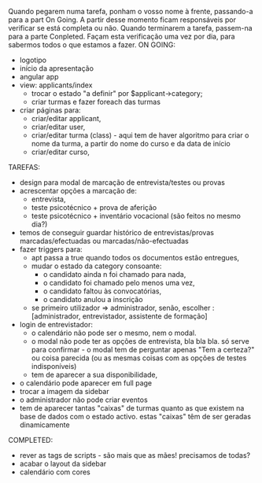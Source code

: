 Quando pegarem numa tarefa, ponham o vosso nome à frente, passando-a para a part On Going. A partir desse momento ficam responsáveis por verificar se está completa ou não. Quando terminarem a tarefa, passem-na para a parte Conpleted. Façam esta verificação uma vez por dia, para sabermos todos o que estamos a fazer.
ON GOING:
- logotipo
- início da apresentação
- angular app
- view: applicants/index 
	- trocar o estado "a definir" por $applicant->category;
	- criar turmas e fazer foreach das turmas 
- criar páginas para:
	- criar/editar applicant,
	- criar/editar user,
	- criar/editar turma (class) - aqui tem de haver algoritmo para criar o nome da turma, a partir do nome do curso e da data de início
	- criar/editar curso,

TAREFAS:

- design para modal de marcação de entrevista/testes ou provas
- acrescentar opções a marcação de:
	- entrevista,
	- teste psicotécnico + prova de aferição
	- teste psicotécnico + inventário vocacional (são feitos no mesmo dia?)
- temos de conseguir guardar histórico de entrevistas/provas marcadas/efectuadas ou marcadas/não-efectuadas
- fazer triggers para:
	- apt passa a true quando todos os documentos estão entregues,
	- mudar o estado da category consoante:
		- o candidato ainda n foi chamado para nada,
		- o candidato foi chamado pelo menos uma vez,
		- o candidato faltou às convocatórias,
		- o candidato anulou a inscrição
	- se primeiro utilizador => administrador, senão, escolher : [administrador, entrevistador, assistente de formação]
- login de entrevistador: 
	- o calendário não pode ser o mesmo, nem o modal.
	- o modal não pode ter as opções de entrevista, bla bla bla. só serve para confirmar - o modal tem de perguntar apenas "Tem a certeza?" ou coisa parecida (ou as mesmas coisas com as opções de testes indisponíveis)
	- tem de aparecer a sua disponibilidade,
- o calendário pode aparecer em full page
- trocar a imagem da sidebar
- o administrador não pode criar eventos
- tem de aparecer tantas "caixas" de turmas quanto as que existem na base de dados com o estado activo. estas "caixas" têm de ser geradas dinamicamente
	
COMPLETED:
- rever as tags de scripts - são mais que as mães! precisamos de todas?
- acabar o layout da sidebar
- calendário com cores